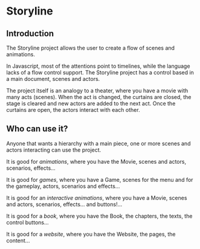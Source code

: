 # Storyline

## Introduction

The Storyline project allows the user to create a flow of scenes and animations.

In Javascript, most of the attentions point to timelines, while the language lacks of a flow control support. The Storyline project has a control based in a main document, scenes and actors. 

The project itself is an analogy to a theater, where you have a movie with many acts (scenes). When the act is changed, the curtains are closed, the stage is cleared and new actors are added to the next act. Once the curtains are open, the actors interact with each other.

## Who can use it?

Anyone that wants a hierarchy with a main piece, one or more scenes and actors interacting can use the project.

It is good for *animations*, where you have the Movie, scenes and actors, scenarios, effects...

It is good for *games*, where you have a Game, scenes for the menu and for the gameplay, actors, scenarios and effects...

It is good for an *interactive animations*, where you have a Movie, scenes and actors, scenarios, effects... and buttons!...

It is good for a *book*, where you have the Book, the chapters, the texts, the control buttons...

It is good for a *website*, where you have the Website, the pages, the content...
